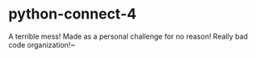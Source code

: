 # python-connect-4
A terrible mess! Made as a personal challenge for no reason! Really bad code organization!~
